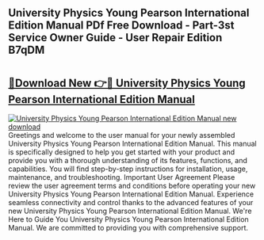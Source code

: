 ## University Physics Young Pearson International Edition Manual PDf Free Download - Part-3st Service Owner Guide - User Repair Edition B7qDM

# <h2><a href="http://bc62291.oget.top/?id=University+Physics+Young+Pearson+International+Edition+Manual">🔗Download New 👉🔴 University Physics Young Pearson International Edition Manual</a></h2>

[![University Physics Young Pearson International Edition Manual new download](https://i.imgur.com/5g1atiW.png)](http://bc62291.oget.top/?id=University+Physics+Young+Pearson+International+Edition+Manual)
Greetings and welcome to the user manual for your newly assembled University Physics Young Pearson International Edition Manual. This manual is specifically designed to help you get started with your product and provide you with a thorough understanding of its features, functions, and capabilities. You will find step-by-step instructions for installation, usage, maintenance, and troubleshooting. Important User Agreement Please review the user agreement terms and conditions before operating your new University Physics Young Pearson International Edition Manual. Experience seamless connectivity and control thanks to the advanced features of your new University Physics Young Pearson International Edition Manual. We're Here to Guide You University Physics Young Pearson International Edition Manual. We are committed to providing you with comprehensive support.
